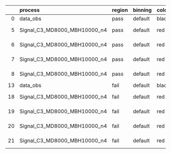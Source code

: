 |    | process                      | region   | binning   | color   | process_type   |   scale | variation   | source_filename                                                       | source_histname    | alias                        | title     |   combine_idx |     lnN |   shapes | syst_type   | direction   | variation_alias   |
|---:|:-----------------------------|:---------|:----------|:--------|:---------------|--------:|:------------|:----------------------------------------------------------------------|:-------------------|:-----------------------------|:----------|--------------:|--------:|---------:|:------------|:------------|:------------------|
|  0 | data_obs                     | pass     | default   | black   | DATA           |       1 | nominal     | ./histograms_for_2DAlphabet_v18//BH_Data.root                         | hpass              | Data                         | Data      |           nan | nan     |      nan | nan         | nan         | nan               |
|  5 | Signal_C3_MD8000_MBH10000_n4 | pass     | default   | red     | SIGNAL         |       1 | lumi        | ./histograms_for_2DAlphabet_v18//BH_Signal_C3_MD8000_MBH10000_n4.root | hpass              | Signal_C3_MD8000_MBH10000_n4 | BH signal |           nan |   1.016 |      nan | lnN         | nan         | nan               |
|  6 | Signal_C3_MD8000_MBH10000_n4 | pass     | default   | red     | SIGNAL         |       1 | SVM         | ./histograms_for_2DAlphabet_v18//BH_Signal_C3_MD8000_MBH10000_n4.root | hpass_SVMsyst_up   | Signal_C3_MD8000_MBH10000_n4 | BH signal |           nan | nan     |        1 | shapes      | Up          | SVMsyst           |
|  7 | Signal_C3_MD8000_MBH10000_n4 | pass     | default   | red     | SIGNAL         |       1 | SVM         | ./histograms_for_2DAlphabet_v18//BH_Signal_C3_MD8000_MBH10000_n4.root | hpass_SVMsyst_down | Signal_C3_MD8000_MBH10000_n4 | BH signal |           nan | nan     |        1 | shapes      | Down        | SVMsyst           |
|  8 | Signal_C3_MD8000_MBH10000_n4 | pass     | default   | red     | SIGNAL         |       1 | nominal     | ./histograms_for_2DAlphabet_v18//BH_Signal_C3_MD8000_MBH10000_n4.root | hpass              | Signal_C3_MD8000_MBH10000_n4 | BH signal |           nan | nan     |      nan | nan         | nan         | nan               |
| 13 | data_obs                     | fail     | default   | black   | DATA           |       1 | nominal     | ./histograms_for_2DAlphabet_v18//BH_Data.root                         | hfail              | Data                         | Data      |           nan | nan     |      nan | nan         | nan         | nan               |
| 18 | Signal_C3_MD8000_MBH10000_n4 | fail     | default   | red     | SIGNAL         |       1 | lumi        | ./histograms_for_2DAlphabet_v18//BH_Signal_C3_MD8000_MBH10000_n4.root | hfail              | Signal_C3_MD8000_MBH10000_n4 | BH signal |           nan |   1.016 |      nan | lnN         | nan         | nan               |
| 19 | Signal_C3_MD8000_MBH10000_n4 | fail     | default   | red     | SIGNAL         |       1 | SVM         | ./histograms_for_2DAlphabet_v18//BH_Signal_C3_MD8000_MBH10000_n4.root | hfail_SVMsyst_up   | Signal_C3_MD8000_MBH10000_n4 | BH signal |           nan | nan     |        1 | shapes      | Up          | SVMsyst           |
| 20 | Signal_C3_MD8000_MBH10000_n4 | fail     | default   | red     | SIGNAL         |       1 | SVM         | ./histograms_for_2DAlphabet_v18//BH_Signal_C3_MD8000_MBH10000_n4.root | hfail_SVMsyst_down | Signal_C3_MD8000_MBH10000_n4 | BH signal |           nan | nan     |        1 | shapes      | Down        | SVMsyst           |
| 21 | Signal_C3_MD8000_MBH10000_n4 | fail     | default   | red     | SIGNAL         |       1 | nominal     | ./histograms_for_2DAlphabet_v18//BH_Signal_C3_MD8000_MBH10000_n4.root | hfail              | Signal_C3_MD8000_MBH10000_n4 | BH signal |           nan | nan     |      nan | nan         | nan         | nan               |